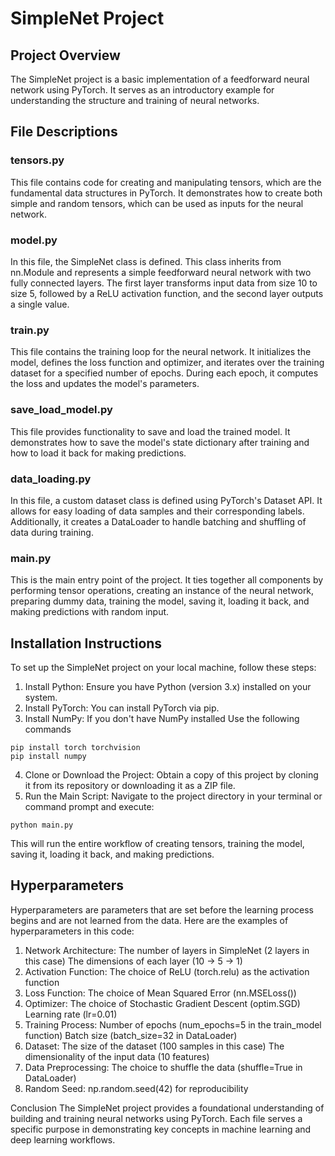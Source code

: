 # SimpleNet Project
## Project Overview
The SimpleNet project is a basic implementation of a feedforward neural network using PyTorch. It serves as an introductory example for understanding the structure and training of neural networks.
## File Descriptions
### tensors.py
This file contains code for creating and manipulating tensors, which are the fundamental data structures in PyTorch. It demonstrates how to create both simple and random tensors, which can be used as inputs for the neural network.
### model.py
In this file, the SimpleNet class is defined. This class inherits from nn.Module and represents a simple feedforward neural network with two fully connected layers. The first layer transforms input data from size 10 to size 5, followed by a ReLU activation function, and the second layer outputs a single value.
### train.py
This file contains the training loop for the neural network. It initializes the model, defines the loss function and optimizer, and iterates over the training dataset for a specified number of epochs. During each epoch, it computes the loss and updates the model's parameters.
### save_load_model.py
This file provides functionality to save and load the trained model. It demonstrates how to save the model's state dictionary after training and how to load it back for making predictions.
### data_loading.py
In this file, a custom dataset class is defined using PyTorch's Dataset API. It allows for easy loading of data samples and their corresponding labels. Additionally, it creates a DataLoader to handle batching and shuffling of data during training.
### main.py
This is the main entry point of the project. It ties together all components by performing tensor operations, creating an instance of the neural network, preparing dummy data, training the model, saving it, loading it back, and making predictions with random input.
## Installation Instructions
To set up the SimpleNet project on your local machine, follow these steps:
1. Install Python: Ensure you have Python (version 3.x) installed on your system.
2. Install PyTorch: You can install PyTorch via pip.
3. Install NumPy: If you don't have NumPy installed
Use the following commands
```
pip install torch torchvision
pip install numpy
```
4. Clone or Download the Project: Obtain a copy of this project by cloning it from its repository or downloading it as a ZIP file.
5. Run the Main Script: Navigate to the project directory in your terminal or command prompt and execute:
```
python main.py
```
This will run the entire workflow of creating tensors, training the model, saving it, loading it back, and making predictions.

## Hyperparameters
Hyperparameters are parameters that are set before the learning process begins and are not learned from the data. Here are the examples of hyperparameters in this code:
1. Network Architecture:
The number of layers in SimpleNet (2 layers in this case)
The dimensions of each layer (10 -> 5 -> 1)
2. Activation Function:
The choice of ReLU (torch.relu) as the activation function
3. Loss Function:
The choice of Mean Squared Error (nn.MSELoss())
4. Optimizer:
The choice of Stochastic Gradient Descent (optim.SGD)
Learning rate (lr=0.01)
5. Training Process:
Number of epochs (num_epochs=5 in the train_model function)
Batch size (batch_size=32 in DataLoader)
6. Dataset:
The size of the dataset (100 samples in this case)
The dimensionality of the input data (10 features)
7. Data Preprocessing:
The choice to shuffle the data (shuffle=True in DataLoader)
8. Random Seed:
np.random.seed(42) for reproducibility

Conclusion
The SimpleNet project provides a foundational understanding of building and training neural networks using PyTorch. Each file serves a specific purpose in demonstrating key concepts in machine learning and deep learning workflows.
